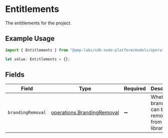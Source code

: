 # Entitlements

The entitlements for the project.

## Example Usage

```typescript
import { Entitlements } from "@amp-labs/sdk-node-platform/models/operations";

let value: Entitlements = {};
```

## Fields

| Field                                                                    | Type                                                                     | Required                                                                 | Description                                                              |
| ------------------------------------------------------------------------ | ------------------------------------------------------------------------ | ------------------------------------------------------------------------ | ------------------------------------------------------------------------ |
| `brandingRemoval`                                                        | [operations.BrandingRemoval](../../models/operations/brandingremoval.md) | :heavy_minus_sign:                                                       | Whether branding can be removed from the UI library.                     |